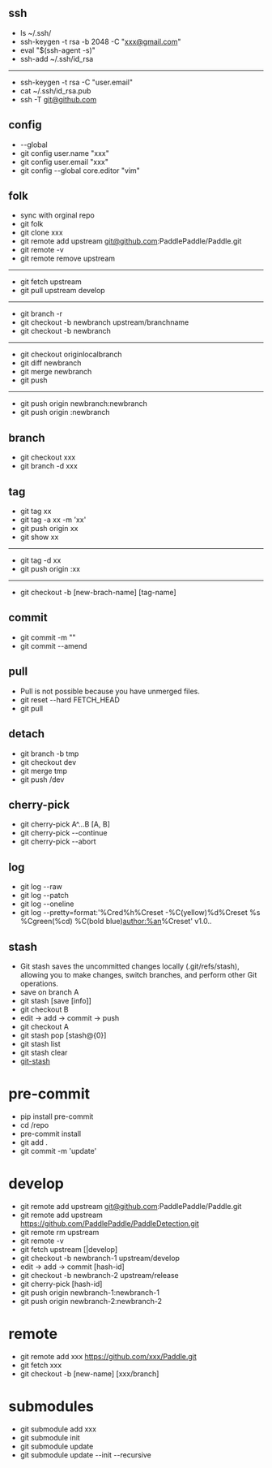
## ssh
- ls ~/.ssh/
- ssh-keygen -t rsa -b 2048 -C "xxx@gmail.com"
- eval "$(ssh-agent -s)"
- ssh-add ~/.ssh/id_rsa
---
- ssh-keygen -t rsa -C "user.email"
- cat ~/.ssh/id_rsa.pub
- ssh -T git@github.com


## config 
- --global
- git config user.name "xxx"
- git config user.email "xxx"
- git config --global core.editor "vim"

## folk
- sync with orginal repo
- git folk 
- git clone xxx
- git remote add upstream git@github.com:PaddlePaddle/Paddle.git
- git remote -v
- git remote remove upstream

---
- git fetch upstream
- git pull upstream develop
---
- git branch -r
- git checkout -b newbranch upstream/branchname
- git checkout -b newbranch
---
- git checkout originlocalbranch
- git diff newbranch
- git merge newbranch
- git push 

---
- git push origin newbranch:newbranch
- git push origin :newbranch

## branch
- git checkout xxx
- git branch -d xxx

## tag
- git tag xx
- git tag -a xx -m 'xx'
- git push origin xx
- git show xx
---
- git tag -d xx
- git push origin :xx
---
- git checkout -b [new-brach-name] [tag-name]

## commit
- git commit -m ""
- git commit --amend


## pull
- Pull is not possible because you have unmerged files.
- git reset --hard FETCH_HEAD
- git pull


## detach
- git branch -b tmp
- git checkout dev
- git merge tmp
- git push /dev


## cherry-pick
 - git cherry-pick A^...B  [A, B]
 - git cherry-pick --continue
 - git cherry-pick --abort


 


## log
- git log --raw
- git log --patch
- git log --oneline
- git log --pretty=format:'%Cred%h%Creset -%C(yellow)%d%Creset %s %Cgreen(%cd) %C(bold blue)<author:%an>%Creset' v1.0..


## stash
- Git stash saves the uncommitted changes locally (.git/refs/stash), allowing you to make changes, switch branches, and perform other Git operations.
- save on branch A
- git stash [save [info]]
- git checkout B
- edit -> add -> commit -> push 
- git checkout A
- git stash pop [stash@{0}]
- git stash list
- git stash clear
- [git-stash](https://opensource.com/article/21/4/git-stash)
	


# pre-commit
- pip install pre-commit
- cd /repo
- pre-commit install
- git add . 
- git commit -m 'update'


# develop
- git remote add upstream git@github.com:PaddlePaddle/Paddle.git
- git remote add upstream https://github.com/PaddlePaddle/PaddleDetection.git
- git remote rm upstream
- git remote -v
- git fetch upstream [|develop]
- git checkout -b newbranch-1 upstream/develop
- edit -> add -> commit [hash-id]
- git checkout -b newbranch-2 upstream/release
- git cherry-pick [hash-id]
- git push origin newbranch-1:newbranch-1
- git push origin newbranch-2:newbranch-2


# remote
- git remote add xxx https://github.com/xxx/Paddle.git 
- git fetch xxx 
- git checkout -b [new-name] [xxx/branch]



# submodules
- git submodule add xxx
- git submodule init
- git submodule update
- git submodule update --init --recursive